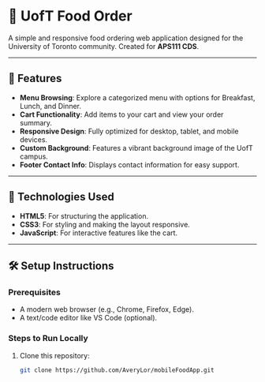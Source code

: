 # 🍴 UofT Food Order

A simple and responsive food ordering web application designed for the University of Toronto community. Created for **APS111 CDS**.

---

## 🌟 Features
- **Menu Browsing**: Explore a categorized menu with options for Breakfast, Lunch, and Dinner.
- **Cart Functionality**: Add items to your cart and view your order summary.
- **Responsive Design**: Fully optimized for desktop, tablet, and mobile devices.
- **Custom Background**: Features a vibrant background image of the UofT campus.
- **Footer Contact Info**: Displays contact information for easy support.


---

## 🎨 Technologies Used
- **HTML5**: For structuring the application.
- **CSS3**: For styling and making the layout responsive.
- **JavaScript**: For interactive features like the cart.

---

## 🛠️ Setup Instructions

### Prerequisites
- A modern web browser (e.g., Chrome, Firefox, Edge).
- A text/code editor like VS Code (optional).

### Steps to Run Locally
1. Clone this repository:
   ```bash
   git clone https://github.com/AveryLor/mobileFoodApp.git





